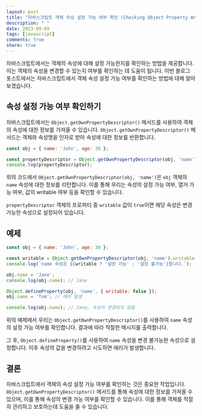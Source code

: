 ```yaml
---
layout: post
title: "자바스크립트 객체 속성 설정 가능 여부 확인 (Checking Object Property Writability)"
description: " "
date: 2023-09-09
tags: [javascript]
comments: true
share: true
---
```


자바스크립트에서는 객체의 속성에 대해 설정 가능한지를 확인하는 방법을 제공합니다. 이는 객체의 속성을 변경할 수 있는지 여부를 확인하는 데 도움이 됩니다. 이번 블로그 포스트에서는 자바스크립트에서 객체 속성 설정 가능 여부를 확인하는 방법에 대해 알아보겠습니다.

## 속성 설정 가능 여부 확인하기

자바스크립트에서는 `Object.getOwnPropertyDescriptor()` 메서드를 사용하여 객체의 속성에 대한 정보를 가져올 수 있습니다. `Object.getOwnPropertyDescriptor()` 메서드는 객체와 속성명을 인자로 받아 속성에 대한 정보를 반환합니다.

```javascript
const obj = { name: 'John', age: 30 };

const propertyDescriptor = Object.getOwnPropertyDescriptor(obj, 'name');
console.log(propertyDescriptor);
```

위의 코드에서 `Object.getOwnPropertyDescriptor(obj, 'name')`은 `obj` 객체의 `name` 속성에 대한 정보를 리턴합니다. 이를 통해 우리는 속성의 설정 가능 여부, 열거 가능 여부, 값의 writable 여부 등을 확인할 수 있습니다.

`propertyDescriptor` 객체의 프로퍼티 중 `writable` 값이 `true`이면 해당 속성은 변경 가능한 속성으로 설정되어 있습니다.

## 예제

```javascript
const obj = { name: 'John', age: 30 };

const writable = Object.getOwnPropertyDescriptor(obj, 'name').writable;
console.log(`name 속성은 ${writable ? '설정 가능' : '설정 불가능'}합니다.`);

obj.name = 'Jane';
console.log(obj.name); // Jane

Object.defineProperty(obj, 'name', { writable: false });
obj.name = 'Tom'; // 에러 발생

console.log(obj.name); // Jane, 속성이 변경되지 않음
```

위의 예제에서 우리는 `Object.getOwnPropertyDescriptor()`를 사용하여 `name` 속성의 설정 가능 여부를 확인합니다. 결과에 따라 적절한 메시지를 출력합니다.

그 후, `Object.defineProperty()`를 사용하여 `name` 속성을 변경 불가능한 속성으로 설정합니다. 이후 속성의 값을 변경하려고 시도하면 에러가 발생합니다.

## 결론

자바스크립트에서 객체의 속성 설정 가능 여부를 확인하는 것은 중요한 작업입니다. `Object.getOwnPropertyDescriptor()` 메서드를 통해 속성에 대한 정보를 가져올 수 있으며, 이를 통해 속성의 변경 가능 여부를 확인할 수 있습니다. 이를 통해 객체를 적절히 관리하고 보호하는데 도움을 줄 수 있습니다.